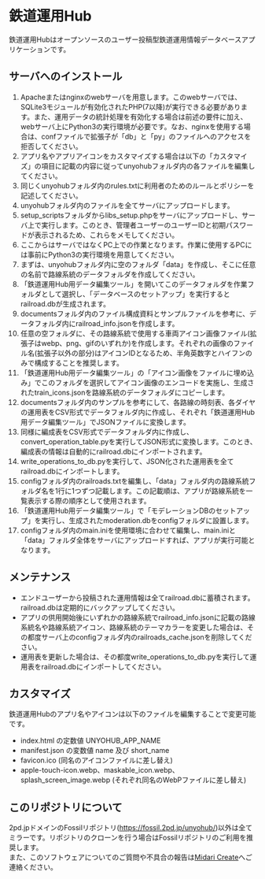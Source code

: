 # 鉄道運用Hub

鉄道運用Hubはオープンソースのユーザー投稿型鉄道運用情報データベースアプリケーションです。  

## サーバへのインストール

1. Apacheまたはnginxのwebサーバを用意します。このwebサーバでは、SQLite3モジュールが有効化されたPHP(7以降)が実行できる必要があります。また、運用データの統計処理を有効化する場合は前述の要件に加え、webサーバ上にPython3の実行環境が必要です。なお、nginxを使用する場合は、confファイルで拡張子が「db」と「py」のファイルへのアクセスを拒否してください。
2. アプリ名やアプリアイコンをカスタマイズする場合は以下の「カスタマイズ」の項目に記載の内容に従ってunyohubフォルダ内の各ファイルを編集してください。
3. 同じくunyohubフォルダ内のrules.txtに利用者のためのルールとポリシーを記述してください。
4. unyohubフォルダ内のファイルを全てサーバにアップロードします。
5. setup_scriptsフォルダからlibs_setup.phpをサーバにアップロードし、サーバ上で実行します。このとき、管理者ユーザーのユーザーIDと初期パスワードが表示されるため、これらをメモしてください。
6. ここからはサーバではなくPC上での作業となります。作業に使用するPCには事前にPython3の実行環境を用意してください。
7. まずは、unyohubフォルダ内に空のフォルダ「data」を作成し、そこに任意の名前で路線系統のデータフォルダを作成してください。
8. 「鉄道運用Hub用データ編集ツール」を開いてこのデータフォルダを作業フォルダとして選択し、「データベースのセットアップ」を実行するとrailroad.dbが生成されます。
9. documentsフォルダ内のファイル構成資料とサンプルファイルを参考に、データフォルダ内にrailroad_info.jsonを作成します。
10. 任意の空フォルダに、その路線系統で使用する車両アイコン画像ファイル(拡張子はwebp、png、gifのいずれか)を作成します。それぞれの画像のファイル名(拡張子以外の部分)はアイコンIDとなるため、半角英数字とハイフンのみで構成することを推奨します。
11. 「鉄道運用Hub用データ編集ツール」の「アイコン画像をファイルに埋め込み」でこのフォルダを選択してアイコン画像のエンコードを実施し、生成されたtrain_icons.jsonを路線系統のデータフォルダにコピーします。
12. documentsフォルダ内のサンプルを参考にして、各路線の時刻表、各ダイヤの運用表をCSV形式でデータフォルダ内に作成し、それぞれ「鉄道運用Hub用データ編集ツール」でJSONファイルに変換します。
13. 同様に編成表をCSV形式でデータフォルダ内に作成し、convert_operation_table.pyを実行してJSON形式に変換します。このとき、編成表の情報は自動的にrailroad.dbにインポートされます。
14. write_operations_to_db.pyを実行して、JSON化された運用表を全てrailroad.dbにインポートします。
15. configフォルダ内のrailroads.txtを編集し、「data」フォルダ内の路線系統フォルダ名を1行に1つずつ記載します。この記載順は、アプリが路線系統を一覧表示する際の順序として使用されます。
16. 「鉄道運用Hub用データ編集ツール」で「モデレーションDBのセットアップ」を実行し、生成されたmoderation.dbをconfigフォルダに設置します。
17. configフォルダ内のmain.iniを使用環境に合わせて編集し、main.iniと「data」フォルダ全体をサーバにアップロードすれば、アプリが実行可能となります。

## メンテナンス

- エンドユーザーから投稿された運用情報は全てrailroad.dbに蓄積されます。railroad.dbは定期的にバックアップしてください。
- アプリの供用開始後にいずれかの路線系統でrailroad_info.jsonに記載の路線系統名や路線系統アイコン、路線系統のテーマカラーを変更した場合は、その都度サーバ上のconfigフォルダ内のrailroads_cache.jsonを削除してください。
- 運用表を更新した場合は、その都度write_operations_to_db.pyを実行して運用表をrailroad.dbにインポートしてください。

## カスタマイズ

鉄道運用Hubのアプリ名やアイコンは以下のファイルを編集することで変更可能です。

- index.html の定数値 UNYOHUB_APP_NAME
- manifest.json の変数値 name 及び short_name
- favicon.ico (同名のアイコンファイルに差し替え)
- apple-touch-icon.webp、maskable_icon.webp、splash_screen_image.webp (それぞれ同名のWebPファイルに差し替え)

## このリポジトリについて

2pd.jpドメインのFossilリポジトリ(<https://fossil.2pd.jp/unyohub/>)以外は全てミラーです。リポジトリのクローンを行う場合はFossilリポジトリのご利用を推奨します。  
また、このソフトウェアについてのご質問や不具合の報告は[Midari Create](https://create.2pd.jp/)へご連絡ください。
